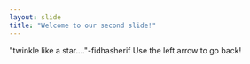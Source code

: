 ```yaml
---
layout: slide
title: "Welcome to our second slide!"
---
```

"twinkle like a star...."-fidhasherif
Use the left arrow to go back!
